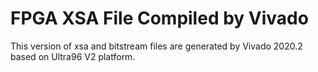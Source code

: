 # FPGA XSA File Compiled by Vivado 

This version of xsa and bitstream files are generated by Vivado 2020.2 based on Ultra96 V2 platform.
